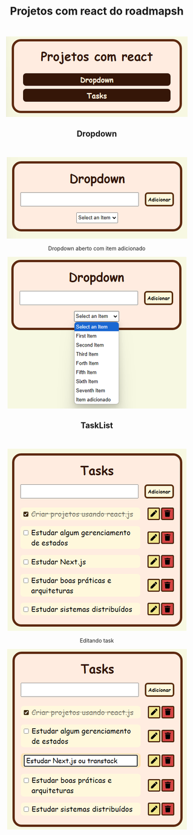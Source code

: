 <div align="center">
<h1>Projetos com react do roadmapsh</h1>
<br>

![Home page contendo a listagem dos projetos](./public/images/image.png)

<h2> Dropdown </h2>
<br />

![Imagem com um título escrito "Dropdown" um input de formulário seguido de um botão para adicionar item e um dropdown abaixo contendo itens adicionados](./public/images/dropdown.png)

<p>Dropdown aberto com item adicionado</p>

![Imagem anterior com dropdown aberto e um item novo adicionado escrito "Item adicionado"](./public/images/DropdownAdicionado.png)


<h2> TaskList </h2>
<br />

![Imagem com input para adicionar tasks, tasks em si e botões para edição e exclusão de tasks](./public/images/tasks.png)

<p>Editando task</p>

![Imagem com input de edição ativado para task específica](./public/images/editandoTask.png)

</div>